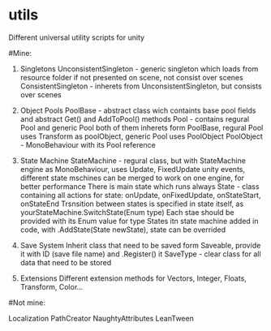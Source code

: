 # utils
Different universal utility scripts for unity

#Mine:

1. Singletons
UnconsistentSingleton - generic singleton which loads from resource folder if not presented on scene, not consist over scenes
ConsistentSingleton - inherets from UnconsistentSingleton, but consists over scenes

2. Object Pools
PoolBase - abstract class wich containts base pool fields and abstract Get() and AddToPool() methods
Pool - contains regural Pool and generic Pool<T> both of them inherets form PoolBase, regural Pool uses Transform as poolObject, generic Pool<T> uses PoolObject<T>
PoolObject<T> - MonoBehaviour with its Pool<T> reference

3. State Machine
StateMachine - regural class, but with StateMachine engine as MonoBehaviour, uses Update, FixedUpdate unity events, different state mschines can be merged to work on one engine, for better performance
There is main state which runs always
State - class containing all actions for state: onUpdate, onFixedUpdate, onStateStart, onStateEnd
Trsnsition between states is specified in state itself, as yourStateMachine.SwitchState(Enum type)
Each stae should be provided with its Enum value for type
States itn state machine added in code, with .AddState(State newState), state can be overrided

4. Save System
Inherit class that need to be saved form Saveable<SaveType>, provide it with ID (save file name) and .Register() it
SaveType - clear class for all data that need to be stored 

5. Extensions
Different extension methods for Vectors, Integer, Floats, Transform, Color... 

#Not mine:

Localization
PathCreator
NaughtyAttributes
LeanTween

